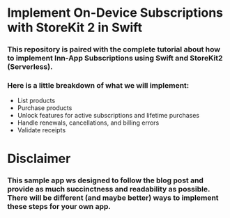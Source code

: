 
# Implement On-Device Subscriptions with StoreKit 2 in Swift

### This repository is paired with the complete tutorial about how to implement Inn-App Subscriptions using Swift and StoreKit2 (Serverless).

### Here is a little breakdown of what we will implement:

 - List products
 - Purchase products
 - Unlock features for active subscriptions and lifetime purchases
 - Handle renewals, cancellations, and billing errors
 - Validate receipts

# Disclaimer
### This sample app ws designed to follow the blog post and provide as much succinctness and readability as possible. There will be different (and maybe better) ways to implement these steps for your own app.
